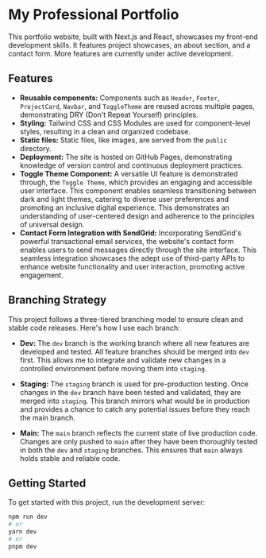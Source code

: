 # My Professional Portfolio

This portfolio website, built with Next.js and React, showcases my front-end development skills. It features project showcases, an about section, and a contact form. More features are currently under active development.

## Features

- **Reusable components:** Components such as `Header`, `Footer`, `ProjectCard`, `Navbar`, and `ToggleTheme` are reused across multiple pages, demonstrating DRY (Don't Repeat Yourself) principles.
- **Styling:** Tailwind CSS and CSS Modules are used for component-level styles, resulting in a clean and organized codebase.
- **Static files:** Static files, like images, are served from the `public` directory.
- **Deployment:** The site is hosted on GitHub Pages, demonstrating knowledge of version control and continuous deployment practices.
- **Toggle Theme Component:** A versatile UI feature is demonstrated through, the `Toggle Theme`, which provides an engaging and accessible user interface. This component enables seamless transitioning between dark and light themes, catering to diverse user preferences and promoting an inclusive digital experience. This demonstrates an understanding of user-centered design and adherence to the principles of universal design.
- **Contact Form Integration with SendGrid:** Incorporating SendGrid's powerful transactional email services, the website's contact form enables users to send messages directly through the site interface. This seamless integration showcases the adept use of third-party APIs to enhance website functionality and user interaction, promoting active engagement.

## Branching Strategy

This project follows a three-tiered branching model to ensure clean and stable code releases. Here's how I use each branch:

- **Dev:** The `dev` branch is the working branch where all new features are developed and tested. All feature branches should be merged into `dev` first. This allows me to integrate and validate new changes in a controlled environment before moving them into `staging`.

- **Staging:** The `staging` branch is used for pre-production testing. Once changes in the `dev` branch have been tested and validated, they are merged into `staging`. This branch mirrors what would be in production and provides a chance to catch any potential issues before they reach the main branch.

- **Main:** The `main` branch reflects the current state of live production code. Changes are only pushed to `main` after they have been thoroughly tested in both the `dev` and `staging` branches. This ensures that `main` always holds stable and reliable code.

## Getting Started

To get started with this project, run the development server:

```bash
npm run dev
# or
yarn dev
# or
pnpm dev
```
